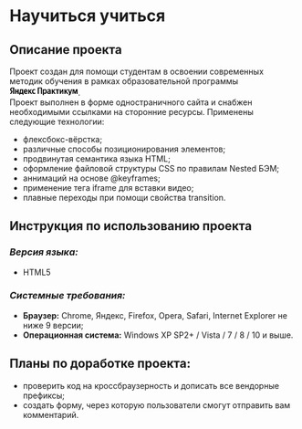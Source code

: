 # Научиться учиться
## Описание проекта
Проект создан для помощи студентам в освоении современных методик обучения в рамках образовательной программы<img src="images/logo_place_header.svg" width="120">.  
Проект выполнен в форме одностраничного сайта и снабжен необходимыми ссылками на сторонние ресурсы. Применены следующие технологии:
* флексбокс-вёрстка;
* различные способы позиционирования элементов;
* продвинутая семантика языка HTML;
* оформление файловой структуры CSS по правилам Nested БЭМ;
* аннимаций на основе @keyframes;
* применение  тега iframe для вставки видео;
* плавные переходы при помощи свойства transition.
## Инструкция по использованию проекта
### *Версия языка:* 
* HTML5
### *Системные требования:* 
* **Браузер:** Chrome, Яндекс, Firefox, Opera, Safari, Internet Explorer не ниже 9 версии;
* **Операционная система:** Windows XP SP2+ / Vista / 7 / 8 / 10 и выше.
## Планы по доработке проекта:
* проверить код на кроссбраузерность и дописать все вендорные префиксы;
* создать форму, через которую пользователи смогут отправить вам комментарий.


